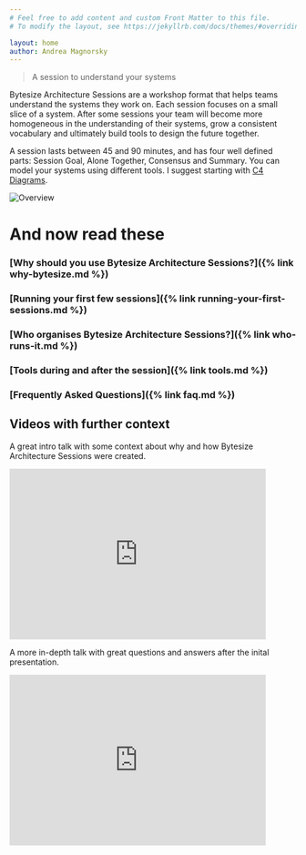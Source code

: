 ```yaml
---
# Feel free to add content and custom Front Matter to this file.
# To modify the layout, see https://jekyllrb.com/docs/themes/#overriding-theme-defaults

layout: home
author: Andrea Magnorsky
---
```


> A session to understand your systems

Bytesize Architecture Sessions are a workshop format that helps teams understand the systems they work on. Each session focuses on a small slice of a system. After some sessions your team will become more homogeneous in the understanding of their systems, grow a consistent vocabulary and ultimately build tools to design the future together.

A  session lasts between 45 and 90 minutes, and has four well defined parts: Session Goal, Alone Together, Consensus and Summary. You can model your systems using different tools. I suggest starting with [C4 Diagrams](https://c4model.com/).

![Overview]({{site.url}}/images/bytesize-infographic.png)


# And now read these

### [Why should you use Bytesize Architecture Sessions?]({% link why-bytesize.md %})
### [Running your first few sessions]({% link running-your-first-sessions.md %})
### [Who organises Bytesize Architecture Sessions?]({% link who-runs-it.md %})
### [Tools during and after the session]({% link tools.md %})
### [Frequently Asked Questions]({% link faq.md %})

## Videos with further context

A great intro talk  with some context about why and how Bytesize Architecture Sessions were created. 

<iframe title="vimeo-player" src="https://player.vimeo.com/video/842232215?h=129cccdf22" width="450" height="300" frameborder="0"    allowfullscreen></iframe> 

A more in-depth talk with great questions and answers after the inital presentation. 
<iframe width="450" height="300"  src="https://www.youtube.com/embed/uJ0f8fLU2Vw" title="YouTube video player" frameborder="0" allowfullscreen></iframe>

